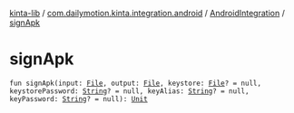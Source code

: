 [kinta-lib](../../index.md) / [com.dailymotion.kinta.integration.android](../index.md) / [AndroidIntegration](index.md) / [signApk](./sign-apk.md)

# signApk

`fun signApk(input: `[`File`](https://docs.oracle.com/javase/6/docs/api/java/io/File.html)`, output: `[`File`](https://docs.oracle.com/javase/6/docs/api/java/io/File.html)`, keystore: `[`File`](https://docs.oracle.com/javase/6/docs/api/java/io/File.html)`? = null, keystorePassword: `[`String`](https://kotlinlang.org/api/latest/jvm/stdlib/kotlin/-string/index.html)`? = null, keyAlias: `[`String`](https://kotlinlang.org/api/latest/jvm/stdlib/kotlin/-string/index.html)`? = null, keyPassword: `[`String`](https://kotlinlang.org/api/latest/jvm/stdlib/kotlin/-string/index.html)`? = null): `[`Unit`](https://kotlinlang.org/api/latest/jvm/stdlib/kotlin/-unit/index.html)